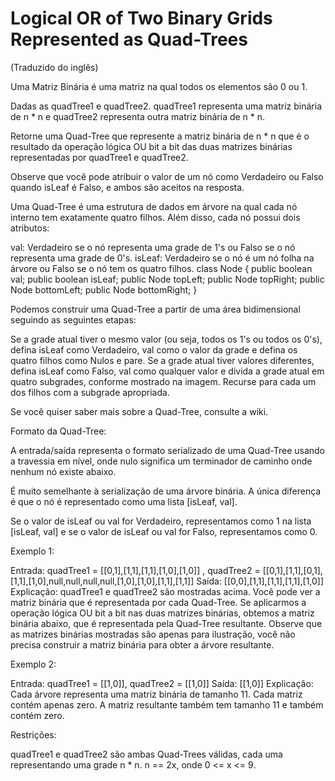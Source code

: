 # Logical OR of Two Binary Grids Represented as Quad-Trees

(Traduzido do inglês)

Uma Matriz Binária é uma matriz na qual todos os elementos são 0 ou 1.

Dadas as quadTree1 e quadTree2. quadTree1 representa uma matriz binária de n * n e quadTree2 representa outra matriz binária de n * n.

Retorne uma Quad-Tree que represente a matriz binária de n * n que é o resultado da operação lógica OU bit a bit das duas matrizes binárias representadas por quadTree1 e quadTree2.

Observe que você pode atribuir o valor de um nó como Verdadeiro ou Falso quando isLeaf é Falso, e ambos são aceitos na resposta.

Uma Quad-Tree é uma estrutura de dados em árvore na qual cada nó interno tem exatamente quatro filhos. Além disso, cada nó possui dois atributos:

val: Verdadeiro se o nó representa uma grade de 1's ou Falso se o nó representa uma grade de 0's.
isLeaf: Verdadeiro se o nó é um nó folha na árvore ou Falso se o nó tem os quatro filhos.
class Node {
public boolean val;
public boolean isLeaf;
public Node topLeft;
public Node topRight;
public Node bottomLeft;
public Node bottomRight;
}

Podemos construir uma Quad-Tree a partir de uma área bidimensional seguindo as seguintes etapas:

Se a grade atual tiver o mesmo valor (ou seja, todos os 1's ou todos os 0's), defina isLeaf como Verdadeiro, val como o valor da grade e defina os quatro filhos como Nulos e pare.
Se a grade atual tiver valores diferentes, defina isLeaf como Falso, val como qualquer valor e divida a grade atual em quatro subgrades, conforme mostrado na imagem.
Recurse para cada um dos filhos com a subgrade apropriada.

Se você quiser saber mais sobre a Quad-Tree, consulte a wiki.

Formato da Quad-Tree:

A entrada/saída representa o formato serializado de uma Quad-Tree usando a travessia em nível, onde nulo significa um terminador de caminho onde nenhum nó existe abaixo.

É muito semelhante à serialização de uma árvore binária. A única diferença é que o nó é representado como uma lista [isLeaf, val].

Se o valor de isLeaf ou val for Verdadeiro, representamos como 1 na lista [isLeaf, val] e se o valor de isLeaf ou val for Falso, representamos como 0.

Exemplo 1:

Entrada: quadTree1 = [[0,1],[1,1],[1,1],[1,0],[1,0]]
, quadTree2 = [[0,1],[1,1],[0,1],[1,1],[1,0],null,null,null,null,[1,0],[1,0],[1,1],[1,1]]
Saída: [[0,0],[1,1],[1,1],[1,1],[1,0]]
Explicação: quadTree1 e quadTree2 são mostradas acima. Você pode ver a matriz binária que é representada por cada Quad-Tree.
Se aplicarmos a operação lógica OU bit a bit nas duas matrizes binárias, obtemos a matriz binária abaixo, que é representada pela Quad-Tree resultante.
Observe que as matrizes binárias mostradas são apenas para ilustração, você não precisa construir a matriz binária para obter a árvore resultante.

Exemplo 2:

Entrada: quadTree1 = [[1,0]], quadTree2 = [[1,0]]
Saída: [[1,0]]
Explicação: Cada árvore representa uma matriz binária de tamanho 11. Cada matriz contém apenas zero.
A matriz resultante também tem tamanho 11 e também contém zero.

Restrições:

quadTree1 e quadTree2 são ambas Quad-Trees válidas, cada uma representando uma grade n * n.
n == 2x, onde 0 <= x <= 9.